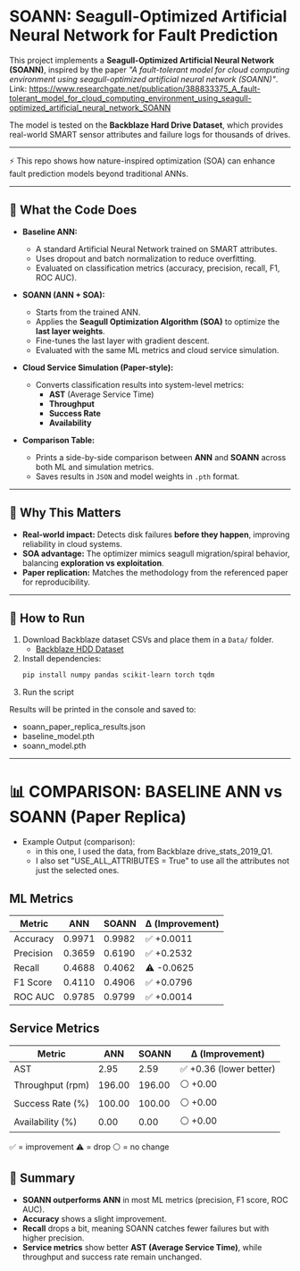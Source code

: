 # SOANN: Seagull-Optimized Artificial Neural Network for Fault Prediction  

This project implements a **Seagull-Optimized Artificial Neural Network (SOANN)**, inspired by the paper *"A fault-tolerant model for cloud computing environment using seagull-optimized artificial neural network (SOANN)"*.  
Link: https://www.researchgate.net/publication/388833375_A_fault-tolerant_model_for_cloud_computing_environment_using_seagull-optimized_artificial_neural_network_SOANN

The model is tested on the **Backblaze Hard Drive Dataset**, which provides real-world SMART sensor attributes and failure logs for thousands of drives.  

---

⚡ This repo shows how nature-inspired optimization (SOA) can enhance fault prediction models beyond traditional ANNs.



---

## 🔹 What the Code Does
- **Baseline ANN:**  
  - A standard Artificial Neural Network trained on SMART attributes.  
  - Uses dropout and batch normalization to reduce overfitting.  
  - Evaluated on classification metrics (accuracy, precision, recall, F1, ROC AUC).  

- **SOANN (ANN + SOA):**  
  - Starts from the trained ANN.  
  - Applies the **Seagull Optimization Algorithm (SOA)** to optimize the **last layer weights**.  
  - Fine-tunes the last layer with gradient descent.  
  - Evaluated with the same ML metrics and cloud service simulation.  

- **Cloud Service Simulation (Paper-style):**  
  - Converts classification results into system-level metrics:  
    - **AST** (Average Service Time)  
    - **Throughput**  
    - **Success Rate**  
    - **Availability**  

- **Comparison Table:**  
  - Prints a side-by-side comparison between **ANN** and **SOANN** across both ML and simulation metrics.  
  - Saves results in `JSON` and model weights in `.pth` format.  


---

## 🔹 Why This Matters
- **Real-world impact:** Detects disk failures **before they happen**, improving reliability in cloud systems.  
- **SOA advantage:** The optimizer mimics seagull migration/spiral behavior, balancing **exploration vs exploitation**.  
- **Paper replication:** Matches the methodology from the referenced paper for reproducibility.  

---

## 🔹 How to Run
1. Download Backblaze dataset CSVs and place them in a `Data/` folder.  
   - [Backblaze HDD Dataset](https://www.backblaze.com/b2/hard-drive-test-data.html)  
2. Install dependencies:  
   ```bash
   pip install numpy pandas scikit-learn torch tqdm
3. Run the script

Results will be printed in the console and saved to:
- soann_paper_replica_results.json
- baseline_model.pth
- soann_model.pth


---

# 📊 COMPARISON: BASELINE ANN vs SOANN (Paper Replica)

- Example Output (comparison):
  - in this one, I used the data, from Backblaze drive_stats_2019_Q1.
  - I also set "USE_ALL_ATTRIBUTES = True" to use all the attributes not just the selected ones.


## ML Metrics
| Metric     | ANN     | SOANN   | Δ (Improvement) |
|------------|---------|---------|-----------------|
| Accuracy   | 0.9971  | 0.9982  | ✅ +0.0011       |
| Precision  | 0.3659  | 0.6190  | ✅ +0.2532       |
| Recall     | 0.4688  | 0.4062  | ⚠️ -0.0625       |
| F1 Score   | 0.4110  | 0.4906  | ✅ +0.0796       |
| ROC AUC    | 0.9785  | 0.9799  | ✅ +0.0014       |


## Service Metrics
| Metric            | ANN    | SOANN  | Δ (Improvement)        |
|-------------------|--------|--------|------------------------|
| AST               | 2.95   | 2.59   | ✅ +0.36 (lower better) |
| Throughput (rpm)  | 196.00 | 196.00 | ⚪ +0.00                |
| Success Rate (%)  | 100.00 | 100.00 | ⚪ +0.00                |
| Availability (%)  | 0.00   | 0.00   | ⚪ +0.00                |

✅ = improvement
⚠️ = drop
⚪ = no change



## 🔎 Summary
- **SOANN outperforms ANN** in most ML metrics (precision, F1 score, ROC AUC).  
- **Accuracy** shows a slight improvement.  
- **Recall** drops a bit, meaning SOANN catches fewer failures but with higher precision.  
- **Service metrics** show better **AST (Average Service Time)**, while throughput and success rate remain unchanged.  








